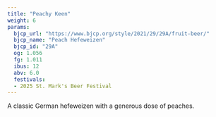 ```yaml
---
title: "Peachy Keen"
weight: 6
params: 
  bjcp_url: "https://www.bjcp.org/style/2021/29/29A/fruit-beer/"
  bjcp_name: "Peach Hefeweizen"
  bjcp_id: "29A"
  og: 1.056
  fg: 1.011
  ibus: 12
  abv: 6.0
  festivals:
  - 2025 St. Mark's Beer Festival
---
```


A classic German hefeweizen with a generous dose of peaches.
